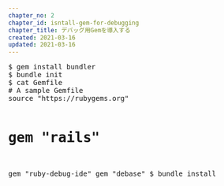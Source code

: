 ```yaml
---
chapter_no: 2
chapter_id: isntall-gem-for-debugging
chapter_title: デバッグ用Gemを導入する
created: 2021-03-16
updated: 2021-03-16
---
```

<div class="code-box-output no-title">
<pre>
$ gem install bundler
$ bundle init
$ cat Gemfile
# A sample Gemfile
source "https://rubygems.org"

# gem "rails"
gem "ruby-debug-ide"
gem "debase"
$ bundle install
</pre>
</div>
